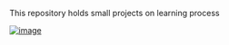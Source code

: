 This repository holds small projects on learning process

[![image](https://github.com/Sibam-Paul/Projects/assets/158052549/38fbb0c7-b96b-4db8-8e5c-61a49fe9ca73)](https://www.google.com/search?q=discord+pic+small&oq=discord+pic+small&gs_lcrp=EgZjaHJvbWUyBggAEEUYOTIICAEQABgWGB4yDQgCEAAYhgMYgAQYigUyDQgDEAAYhgMYgAQYigUyDQgEEAAYhgMYgAQYigUyDQgFEAAYhgMYgAQYigUyCggGEAAYgAQYogQyCggHEAAYgAQYogQyCggIEAAYgAQYogQyCggJEAAYgAQYogTSAQg5MDY3ajBqN6gCALACAA&sourceid=chrome&ie=UTF-8)
